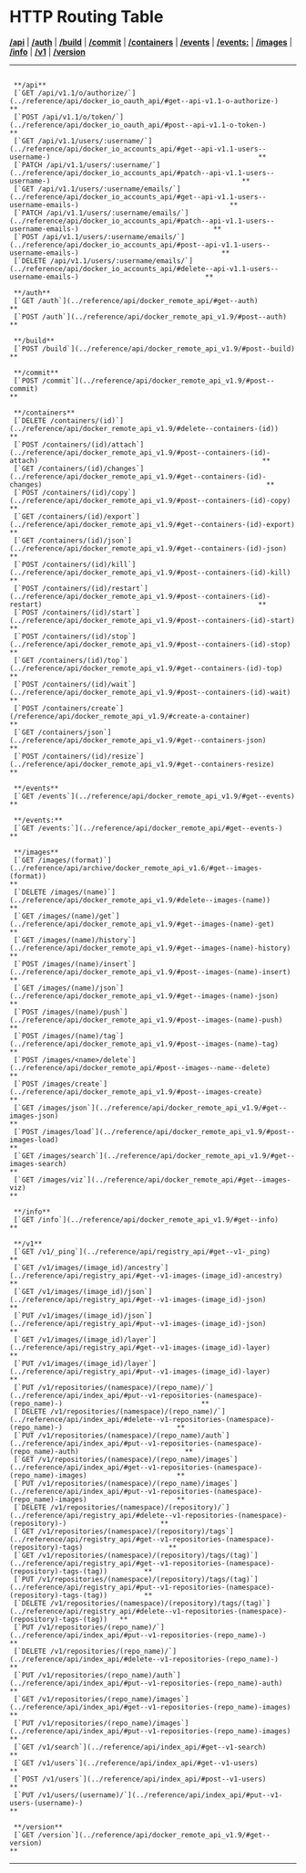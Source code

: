 # HTTP Routing Table

[**/api**](#cap-/api) | [**/auth**](#cap-/auth) |
[**/build**](#cap-/build) | [**/commit**](#cap-/commit) |
[**/containers**](#cap-/containers) | [**/events**](#cap-/events) |
[**/events:**](#cap-/events:) | [**/images**](#cap-/images) |
[**/info**](#cap-/info) | [**/v1**](#cap-/v1) |
[**/version**](#cap-/version)

  -- -------------------------------------------------------------------------------------------------------------------------------------------------------------------- ----
      
     **/api**
     [`GET /api/v1.1/o/authorize/`](../reference/api/docker_io_oauth_api/#get--api-v1.1-o-authorize-)                                                              **
     [`POST /api/v1.1/o/token/`](../reference/api/docker_io_oauth_api/#post--api-v1.1-o-token-)                                                                    **
     [`GET /api/v1.1/users/:username/`](../reference/api/docker_io_accounts_api/#get--api-v1.1-users--username-)                                                   **
     [`PATCH /api/v1.1/users/:username/`](../reference/api/docker_io_accounts_api/#patch--api-v1.1-users--username-)                                               **
     [`GET /api/v1.1/users/:username/emails/`](../reference/api/docker_io_accounts_api/#get--api-v1.1-users--username-emails-)                                     **
     [`PATCH /api/v1.1/users/:username/emails/`](../reference/api/docker_io_accounts_api/#patch--api-v1.1-users--username-emails-)                                 **
     [`POST /api/v1.1/users/:username/emails/`](../reference/api/docker_io_accounts_api/#post--api-v1.1-users--username-emails-)                                   **
     [`DELETE /api/v1.1/users/:username/emails/`](../reference/api/docker_io_accounts_api/#delete--api-v1.1-users--username-emails-)                               **
      
     **/auth**
     [`GET /auth`](../reference/api/docker_remote_api/#get--auth)                                                                                                  **
     [`POST /auth`](../reference/api/docker_remote_api_v1.9/#post--auth)                                                                                           **
      
     **/build**
     [`POST /build`](../reference/api/docker_remote_api_v1.9/#post--build)                                                                                         **
      
     **/commit**
     [`POST /commit`](../reference/api/docker_remote_api_v1.9/#post--commit)                                                                                       **
      
     **/containers**
     [`DELETE /containers/(id)`](../reference/api/docker_remote_api_v1.9/#delete--containers-(id))                                                                 **
     [`POST /containers/(id)/attach`](../reference/api/docker_remote_api_v1.9/#post--containers-(id)-attach)                                                       **
     [`GET /containers/(id)/changes`](../reference/api/docker_remote_api_v1.9/#get--containers-(id)-changes)                                                       **
     [`POST /containers/(id)/copy`](../reference/api/docker_remote_api_v1.9/#post--containers-(id)-copy)                                                           **
     [`GET /containers/(id)/export`](../reference/api/docker_remote_api_v1.9/#get--containers-(id)-export)                                                         **
     [`GET /containers/(id)/json`](../reference/api/docker_remote_api_v1.9/#get--containers-(id)-json)                                                             **
     [`POST /containers/(id)/kill`](../reference/api/docker_remote_api_v1.9/#post--containers-(id)-kill)                                                           **
     [`POST /containers/(id)/restart`](../reference/api/docker_remote_api_v1.9/#post--containers-(id)-restart)                                                     **
     [`POST /containers/(id)/start`](../reference/api/docker_remote_api_v1.9/#post--containers-(id)-start)                                                         **
     [`POST /containers/(id)/stop`](../reference/api/docker_remote_api_v1.9/#post--containers-(id)-stop)                                                           **
     [`GET /containers/(id)/top`](../reference/api/docker_remote_api_v1.9/#get--containers-(id)-top)                                                               **
     [`POST /containers/(id)/wait`](../reference/api/docker_remote_api_v1.9/#post--containers-(id)-wait)                                                           **
     [`POST /containers/create`](/reference/api/docker_remote_api_v1.9/#create-a-container)                                                                 **
     [`GET /containers/json`](../reference/api/docker_remote_api_v1.9/#get--containers-json)                                                                       **
     [`POST /containers/(id)/resize`](../reference/api/docker_remote_api_v1.9/#get--containers-resize)                                                                  **
      
     **/events**
     [`GET /events`](../reference/api/docker_remote_api_v1.9/#get--events)                                                                                         **
      
     **/events:**
     [`GET /events:`](../reference/api/docker_remote_api/#get--events-)                                                                                            **
      
     **/images**
     [`GET /images/(format)`](../reference/api/archive/docker_remote_api_v1.6/#get--images-(format))                                                               **
     [`DELETE /images/(name)`](../reference/api/docker_remote_api_v1.9/#delete--images-(name))                                                                     **
     [`GET /images/(name)/get`](../reference/api/docker_remote_api_v1.9/#get--images-(name)-get)                                                                   **
     [`GET /images/(name)/history`](../reference/api/docker_remote_api_v1.9/#get--images-(name)-history)                                                           **
     [`POST /images/(name)/insert`](../reference/api/docker_remote_api_v1.9/#post--images-(name)-insert)                                                           **
     [`GET /images/(name)/json`](../reference/api/docker_remote_api_v1.9/#get--images-(name)-json)                                                                 **
     [`POST /images/(name)/push`](../reference/api/docker_remote_api_v1.9/#post--images-(name)-push)                                                               **
     [`POST /images/(name)/tag`](../reference/api/docker_remote_api_v1.9/#post--images-(name)-tag)                                                                 **
     [`POST /images/<name>/delete`](../reference/api/docker_remote_api/#post--images--name--delete)                                                                **
     [`POST /images/create`](../reference/api/docker_remote_api_v1.9/#post--images-create)                                                                         **
     [`GET /images/json`](../reference/api/docker_remote_api_v1.9/#get--images-json)                                                                               **
     [`POST /images/load`](../reference/api/docker_remote_api_v1.9/#post--images-load)                                                                             **
     [`GET /images/search`](../reference/api/docker_remote_api_v1.9/#get--images-search)                                                                           **
     [`GET /images/viz`](../reference/api/docker_remote_api/#get--images-viz)                                                                                      **
      
     **/info**
     [`GET /info`](../reference/api/docker_remote_api_v1.9/#get--info)                                                                                             **
      
     **/v1**
     [`GET /v1/_ping`](../reference/api/registry_api/#get--v1-_ping)                                                                                               **
     [`GET /v1/images/(image_id)/ancestry`](../reference/api/registry_api/#get--v1-images-(image_id)-ancestry)                                                     **
     [`GET /v1/images/(image_id)/json`](../reference/api/registry_api/#get--v1-images-(image_id)-json)                                                             **
     [`PUT /v1/images/(image_id)/json`](../reference/api/registry_api/#put--v1-images-(image_id)-json)                                                             **
     [`GET /v1/images/(image_id)/layer`](../reference/api/registry_api/#get--v1-images-(image_id)-layer)                                                           **
     [`PUT /v1/images/(image_id)/layer`](../reference/api/registry_api/#put--v1-images-(image_id)-layer)                                                           **
     [`PUT /v1/repositories/(namespace)/(repo_name)/`](../reference/api/index_api/#put--v1-repositories-(namespace)-(repo_name)-)                                  **
     [`DELETE /v1/repositories/(namespace)/(repo_name)/`](../reference/api/index_api/#delete--v1-repositories-(namespace)-(repo_name)-)                            **
     [`PUT /v1/repositories/(namespace)/(repo_name)/auth`](../reference/api/index_api/#put--v1-repositories-(namespace)-(repo_name)-auth)                          **
     [`GET /v1/repositories/(namespace)/(repo_name)/images`](../reference/api/index_api/#get--v1-repositories-(namespace)-(repo_name)-images)                      **
     [`PUT /v1/repositories/(namespace)/(repo_name)/images`](../reference/api/index_api/#put--v1-repositories-(namespace)-(repo_name)-images)                      **
     [`DELETE /v1/repositories/(namespace)/(repository)/`](../reference/api/registry_api/#delete--v1-repositories-(namespace)-(repository)-)                       **
     [`GET /v1/repositories/(namespace)/(repository)/tags`](../reference/api/registry_api/#get--v1-repositories-(namespace)-(repository)-tags)                     **
     [`GET /v1/repositories/(namespace)/(repository)/tags/(tag)`](../reference/api/registry_api/#get--v1-repositories-(namespace)-(repository)-tags-(tag))         **
     [`PUT /v1/repositories/(namespace)/(repository)/tags/(tag)`](../reference/api/registry_api/#put--v1-repositories-(namespace)-(repository)-tags-(tag))         **
     [`DELETE /v1/repositories/(namespace)/(repository)/tags/(tag)`](../reference/api/registry_api/#delete--v1-repositories-(namespace)-(repository)-tags-(tag))   **
     [`PUT /v1/repositories/(repo_name)/`](../reference/api/index_api/#put--v1-repositories-(repo_name)-)                                                          **
     [`DELETE /v1/repositories/(repo_name)/`](../reference/api/index_api/#delete--v1-repositories-(repo_name)-)                                                    **
     [`PUT /v1/repositories/(repo_name)/auth`](../reference/api/index_api/#put--v1-repositories-(repo_name)-auth)                                                  **
     [`GET /v1/repositories/(repo_name)/images`](../reference/api/index_api/#get--v1-repositories-(repo_name)-images)                                              **
     [`PUT /v1/repositories/(repo_name)/images`](../reference/api/index_api/#put--v1-repositories-(repo_name)-images)                                              **
     [`GET /v1/search`](../reference/api/index_api/#get--v1-search)                                                                                                **
     [`GET /v1/users`](../reference/api/index_api/#get--v1-users)                                                                                                  **
     [`POST /v1/users`](../reference/api/index_api/#post--v1-users)                                                                                                **
     [`PUT /v1/users/(username)/`](../reference/api/index_api/#put--v1-users-(username)-)                                                                          **
      
     **/version**
     [`GET /version`](../reference/api/docker_remote_api_v1.9/#get--version)                                                                                       **
  -- -------------------------------------------------------------------------------------------------------------------------------------------------------------------- ----


